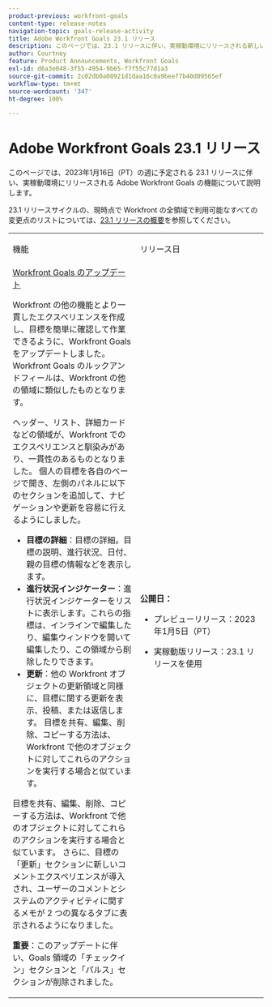 ```yaml
---
product-previous: workfront-goals
content-type: release-notes
navigation-topic: goals-release-activity
title: Adobe Workfront Goals 23.1 リリース
description: このページでは、23.1 リリースに伴い、実稼動環境にリリースされる新しい Adobe Workfront エクスペリエンスの Adobe Workfront Goals の機能について説明します。
author: Courtney
feature: Product Announcements, Workfront Goals
exl-id: d6a3e048-3f55-4954-9b65-f7f55c77d1a3
source-git-commit: 2c02db0a08921d1daa16c0a9beef7b40d09565ef
workflow-type: tm+mt
source-wordcount: '347'
ht-degree: 100%

---
```


# Adobe Workfront Goals 23.1 リリース

このページでは、2023年1月16日（PT）の週に予定される 23.1 リリースに伴い、実稼動環境にリリースされる Adobe Workfront Goals の機能について説明します。

23.1 リリースサイクルの、現時点で Workfront の全領域で利用可能なすべての変更点のリストについては、[23.1 リリースの概要](/help/quicksilver/product-announcements/product-releases/23.1-release-activity/23-1-release-overview.md)を参照してください。

<table>
            <col style="width: 50%;" />
            <col style="width: 50%;" />
            <tbody>
                <tr>
                    <td>
                        <p><span class="bold">機能</span>
                        </p>
                    </td>
                    <td>
                        <p><span class="bold">リリース日</span>
                        </p>
                    </td>
                </tr>
                <tr>
                    <td>
                        <a href="/help/quicksilver/product-announcements/product-releases/goals-release-activity/goals-23-1-release/goals-jan.md">Workfront Goals のアップデート</a></p>
                        <p>Workfront の他の機能とより一貫したエクスペリエンスを作成し、目標を簡単に確認して作業できるように、Workfront Goals をアップデートしました。Workfront Goals のルックアンドフィールは、Workfront の他の領域に類似したものとなります。 </p>
                        <p>ヘッダー、リスト、詳細カードなどの領域が、Workfront でのエクスペリエンスと馴染みがあり、一貫性のあるものとなりました。
個人の目標を各自のページで開き、左側のパネルに以下のセクションを追加して、ナビゲーションや更新を容易に行えるようにしました。</p>
                        <ul>
                        <li><b>目標の詳細</b>：目標の詳細。目標の説明、進行状況、日付、親の目標の情報などを表示します。</li>
                        <li><b>進行状況インジケーター</b>：進行状況インジケーターをリストに表示します。これらの指標は、インラインで編集したり、編集ウィンドウを開いて編集したり、この領域から削除したりできます。</li>
                        <li><b>更新</b>：他の Workfront オブジェクトの更新領域と同様に、目標に関する更新を表示、投稿、または返信します。
目標を共有、編集、削除、コピーする方法は、Workfront で他のオブジェクトに対してこれらのアクションを実行する場合と似ています。</li>    
                        </ul>
                        </p>
                        <p>目標を共有、編集、削除、コピーする方法は、Workfront で他のオブジェクトに対してこれらのアクションを実行する場合と似ています。
さらに、目標の「更新」セクションに新しいコメントエクスペリエンスが導入され、ユーザーのコメントとシステムのアクティビティに関するメモが 2 つの異なるタブに表示されるようになりました。</p>
                        <p><b>重要</b>：このアップデートに伴い、Goals 領域の「チェックイン」セクションと「パルス」セクションが削除されました。 </p>
                    </td>
                    <td><p><b>公開日：</b></p>
                     <p>
                        </p>
                        <ul>
                            <li>
                                <p>プレビューリリース：2023年1月5日（PT）<br /></p>
                            </li>
                            <li>
                                <p>実稼動版リリース：23.1 リリースを使用</p>
                            </li>
                        </ul>
                    </td>
                </tr>
            </tbody>
        </table>
